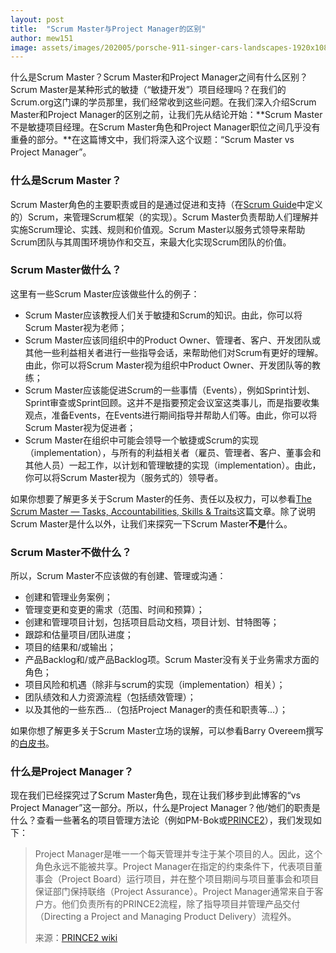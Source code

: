 ```yaml
---
layout: post
title:  "Scrum Master与Project Manager的区别"
author: mew151
image: assets/images/202005/porsche-911-singer-cars-landscapes-1920x1080-wallpaper.jpg
---
```


什么是Scrum Master？Scrum Master和Project Manager之间有什么区别？Scrum Master是某种形式的敏捷（“敏捷开发”）项目经理吗？在我们的Scrum.org这门课的学员那里，我们经常收到这些问题。在我们深入介绍Scrum Master和Project Manager的区别之前，让我们先从结论开始：**Scrum Master不是敏捷项目经理。在Scrum Master角色和Project Manager职位之间几乎没有重叠的部分。**在这篇博文中，我们将深入这个议题：“Scrum Master vs Project Manager”。

### 什么是Scrum Master？

Scrum Master角色的主要职责或目的是通过促进和支持（在[Scrum Guide](https://scrumguides.org/)中定义的）Scrum，来管理Scrum框架（的实现）。Scrum Master负责帮助人们理解并实施Scrum理论、实践、规则和价值观。Scrum Master以服务式领导来帮助Scrum团队与其周围环境协作和交互，来最大化实现Scrum团队的价值。

### Scrum Master做什么？

这里有一些Scrum Master应该做些什么的例子：

- Scrum Master应该教授人们关于敏捷和Scrum的知识。由此，你可以将Scrum Master视为老师；
- Scrum Master应该同组织中的Product Owner、管理者、客户、开发团队或其他一些利益相关者进行一些指导会话，来帮助他们对Scrum有更好的理解。由此，你可以将Scrum Master视为组织中Product Owner、开发团队等的教练；
- Scrum Master应该能促进Scrum的一些事情（Events），例如Sprint计划、Sprint审查或Sprint回顾。这并不是指要预定会议室这类事儿，而是指要收集观点，准备Events，在Events进行期间指导并帮助人们等。由此，你可以将Scrum Master视为促进者；
- Scrum Master在组织中可能会领导一个敏捷或Scrum的实现（implementation），与所有的利益相关者（雇员、管理者、客户、董事会和其他人员）一起工作，以计划和管理敏捷的实现（implementation）。由此，你可以将Scrum Master视为（服务式的）领导者。

如果你想要了解更多关于Scrum Master的任务、责任以及权力，可以参看[The Scrum Master — Tasks, Accountabilities, Skills & Traits](https://medium.com/the-value-maximizers/the-scrum-master-tasks-accountabilities-skills-traits-916c22255580)这篇文章。除了说明Scrum Master是什么以外，让我们来探究一下Scrum Master**不是**什么。

### Scrum Master不做什么？

所以，Scrum Master不应该做的有创建、管理或沟通：

- 创建和管理业务案例；
- 管理变更和变更的需求（范围、时间和预算）；
- 创建和管理项目计划，包括项目启动文档，项目计划、甘特图等；
- 跟踪和估量项目/团队进度；
- 项目的结果和/或输出；
- 产品Backlog和/或产品Backlog项。Scrum Master没有关于业务需求方面的角色；
- 项目风险和机遇（除非与scrum的实现（implementation）相关）；
- 团队绩效和人力资源流程（包括绩效管理）；
- 以及其他的一些东西...（包括Project Manager的责任和职责等...）；

如果你想了解更多关于Scrum Master立场的误解，可以参看Barry Overeem撰写的[白皮书](https://scrumorg-website-prod.s3.amazonaws.com/drupal/2017-05/The%208%20Stances%20of%20a%20Scrum%20Master%20Whitepaper%20v2_0.pdf)。

### 什么是Project Manager？

现在我们已经探究过了Scrum Master角色，现在让我们移步到此博客的“vs Project Manager”这一部分。所以，什么是Project Manager？他/她们的职责是什么？查看一些著名的项目管理方法论（例如PM-Bok或[PRINCE2](https://prince2.wiki/roles/project-manager/)），我们发现如下：

> Project Manager是唯一一个每天管理并专注于某个项目的人。因此，这个角色永远不能被共享。Project Manager在指定的约束条件下，代表项目董事会（Project Board）运行项目，并在整个项目期间与项目董事会和项目保证部门保持联络（Project Assurance）。Project Manager通常来自于客户方。他们负责所有的PRINCE2流程，除了指导项目并管理产品交付（Directing a Project and Managing Product Delivery）流程外。
>
> 来源：[PRINCE2 wiki](https://prince2.wiki/roles/project-manager/)

